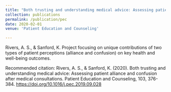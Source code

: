 ```yaml
---
title: "Both trusting and understanding medical advice: Assessing patient alliance and confusion after medical consultations"
collection: publications
permalink: /publication/pec
date: 2020-02-01
venue: 'Patient Education and Counseling'

---
```


Rivers, A. S., & Sanford, K.
Project focusing on unique contributions of two types of patient perceptions (alliance and confusion) on key health and well-being outcomes.

Recommended citation: Rivers, A. S., & Sanford, K. (2020). Both trusting and understanding medical advice: Assessing patient alliance and confusion after medical consultations. Patient Education and Counseling, 103, 376-384. https://doi.org/10.1016/j.pec.2019.09.028
